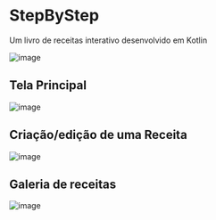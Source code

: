 # StepByStep
Um livro de receitas interativo desenvolvido em Kotlin

![image](https://user-images.githubusercontent.com/72534167/126254212-01ffae7a-045d-4055-9b65-69dee583b7d3.png)

## Tela Principal
![image](https://user-images.githubusercontent.com/72534167/126254770-af5c5ac2-2a60-413e-8367-5fa635a75a70.png)

## Criação/edição de uma Receita
![image](https://user-images.githubusercontent.com/72534167/126254850-f704081d-cbcb-4cf7-900c-4ae49b3aca72.png)

## Galeria de receitas
![image](https://user-images.githubusercontent.com/72534167/126254897-9fe37986-69aa-4957-9752-680833f2d054.png)
